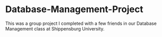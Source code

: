 # Database-Management-Project

This was a group project I completed with a few friends in our Database Management class at Shippensburg University.
